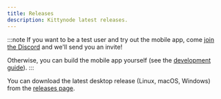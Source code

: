 ```yaml
---
title: Releases
description: Kittynode latest releases.
---
```


:::note
If you want to be a test user and try out the mobile app, come [join the Discord](https://discord.kittynode.io) and we'll send you an invite!

Otherwise, you can build the mobile app yourself (see the [development guide](/development/development-guide)).
:::

You can download the latest desktop release (Linux, macOS, Windows) from the [releases page](https://github.com/kittynode/kittynode/releases).
